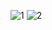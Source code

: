 ![1](https://github.com/KrzysztofBojarczuk/movie-reviews/assets/69596796/6a60d5eb-7a83-4384-be1d-ba1dcb2d36c2)
![2](https://github.com/KrzysztofBojarczuk/movie-reviews/assets/69596796/939431e8-c186-4881-a5f0-533e2c5c53e2)
